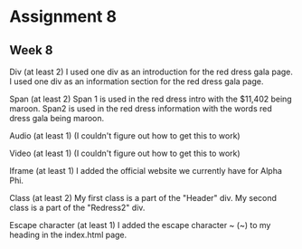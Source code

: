 # Assignment 8
## Week 8

Div (at least 2)
I used one div as an introduction for the red dress gala page.
I used one div as an information section for the red dress gala page.

Span (at least 2)
Span 1 is used in the red dress intro with the $11,402 being maroon.
Span2 is used in the red dress information with the words red dress gala being maroon.

Audio (at least 1)
(I couldn't figure out how to get this to work)

Video (at least 1)
(I couldn't figure out how to get this to work)

Iframe (at least 1)
I added the official website we currently have for Alpha Phi. 

Class (at least 2)
My first class is a part of the "Header" div.
My second class is a part of the "Redress2" div.

Escape character (at least 1)
I added the escape character &#126; (~) to my heading in the index.html page.
